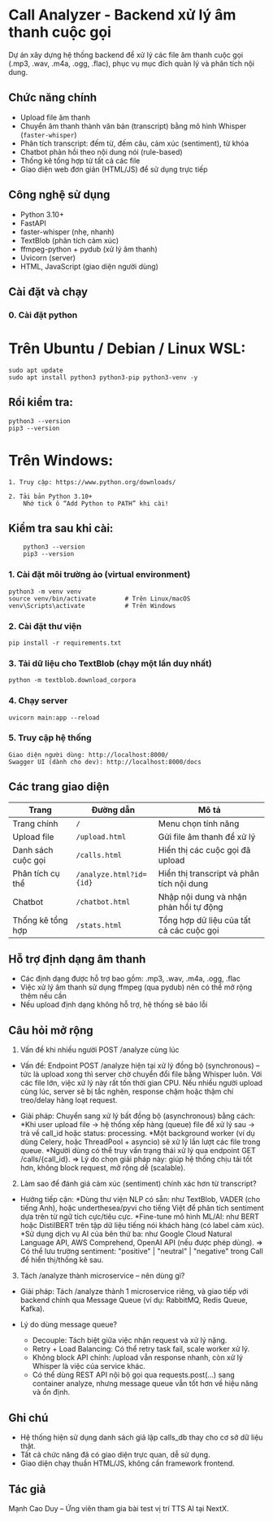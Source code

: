 # Call Analyzer - Backend xử lý âm thanh cuộc gọi

Dự án xây dựng hệ thống backend để xử lý các file âm thanh cuộc gọi (.mp3, .wav, .m4a, .ogg, .flac), phục vụ mục đích quản lý và phân tích nội dung. 

## Chức năng chính

- Upload file âm thanh
- Chuyển âm thanh thành văn bản (transcript) bằng mô hình Whisper (`faster-whisper`)
- Phân tích transcript: đếm từ, đếm câu, cảm xúc (sentiment), từ khóa
- Chatbot phản hồi theo nội dung nói (rule-based)
- Thống kê tổng hợp từ tất cả các file
- Giao diện web đơn giản (HTML/JS) để sử dụng trực tiếp

## Công nghệ sử dụng

- Python 3.10+
- FastAPI
- faster-whisper (nhẹ, nhanh)
- TextBlob (phân tích cảm xúc)
- ffmpeg-python + pydub (xử lý âm thanh)
- Uvicorn (server)
- HTML, JavaScript (giao diện người dùng)

## Cài đặt và chạy

### 0. Cài đặt python
# Trên Ubuntu / Debian / Linux WSL:
    sudo apt update
    sudo apt install python3 python3-pip python3-venv -y
## Rồi kiểm tra:
    python3 --version
    pip3 --version

# Trên Windows:
    1. Truy cập: https://www.python.org/downloads/

    2. Tải bản Python 3.10+
        Nhớ tick ô “Add Python to PATH” khi cài!

## Kiểm tra sau khi cài:
        python3 --version
        pip3 --version

### 1. Cài đặt môi trường ảo (virtual environment)
    python3 -m venv venv
    source venv/bin/activate        # Trên Linux/macOS
    venv\Scripts\activate           # Trên Windows

### 2. Cài đặt thư viện
    pip install -r requirements.txt
### 3. Tải dữ liệu cho TextBlob (chạy một lần duy nhất)
    python -m textblob.download_corpora
### 4. Chạy server
    uvicorn main:app --reload
### 5. Truy cập hệ thống
    Giao diện người dùng: http://localhost:8000/
    Swagger UI (dành cho dev): http://localhost:8000/docs

## Các trang giao diện
| Trang              | Đường dẫn               | Mô tả                                     |
| ------------------ | ----------------------- | ----------------------------------------- |
| Trang chính        | `/`                     | Menu chọn tính năng                       |
| Upload file        | `/upload.html`          | Gửi file âm thanh để xử lý                |
| Danh sách cuộc gọi | `/calls.html`           | Hiển thị các cuộc gọi đã upload           |
| Phân tích cụ thể   | `/analyze.html?id={id}` | Hiển thị transcript và phân tích nội dung |
| Chatbot            | `/chatbot.html`         | Nhập nội dung và nhận phản hồi tự động    |
| Thống kê tổng hợp  | `/stats.html`           | Tổng hợp dữ liệu của tất cả các cuộc gọi  |

## Hỗ trợ định dạng âm thanh
- Các định dạng được hỗ trợ bao gồm: .mp3, .wav, .m4a, .ogg, .flac
- Việc xử lý âm thanh sử dụng ffmpeg (qua pydub) nên có thể mở rộng thêm nếu cần
- Nếu upload định dạng không hỗ trợ, hệ thống sẽ báo lỗi

## Câu hỏi mở rộng
1. Vấn đề khi nhiều người POST /analyze cùng lúc
- Vấn đề: Endpoint POST /analyze hiện tại xử lý đồng bộ (synchronous) – tức là upload xong thì server chờ chuyển đổi file bằng Whisper luôn.
        Với các file lớn, việc xử lý này rất tốn thời gian CPU.
        Nếu nhiều người upload cùng lúc, server sẽ bị tắc nghẽn, response chậm hoặc thậm chí treo/delay hàng loạt request.

- Giải pháp: Chuyển sang xử lý bất đồng bộ (asynchronous) bằng cách:
    *Khi user upload file -> hệ thống xếp hàng (queue) file để xử lý sau -> trả về call_id hoặc status: processing.
    *Một background worker (ví dụ dùng Celery, hoặc ThreadPool + asyncio) sẽ xử lý lần lượt các file trong queue.
    *Người dùng có thể truy vấn trạng thái xử lý qua endpoint GET /calls/{call_id}.
  => Lý do chọn giải pháp này: giúp hệ thống chịu tải tốt hơn, không block request, mở rộng dễ (scalable).

2. Làm sao để đánh giá cảm xúc (sentiment) chính xác hơn từ transcript?
- Hướng tiếp cận: 
    *Dùng thư viện NLP có sẵn: như TextBlob, VADER (cho tiếng Anh), hoặc underthesea/pyvi cho tiếng Việt để phân tích sentiment dựa trên từ ngữ tích cực/tiêu cực.
    *Fine-tune mô hình ML/AI: như BERT hoặc DistilBERT trên tập dữ liệu tiếng nói khách hàng (có label cảm xúc).
    *Sử dụng dịch vụ AI của bên thứ ba: như Google Cloud Natural Language API, AWS Comprehend, OpenAI API (nếu được phép dùng).
  => Có thể lưu trường sentiment: "positive" | "neutral" | "negative" trong Call để hiển thị/thống kê sau.

3. Tách /analyze thành microservice – nên dùng gì?
- Giải pháp:
    Tách /analyze thành 1 microservice riêng, và giao tiếp với backend chính qua Message Queue (ví dụ: RabbitMQ, Redis Queue, Kafka).

- Lý do dùng message queue?
    - Decouple: Tách biệt giữa việc nhận request và xử lý nặng.
    - Retry + Load Balancing: Có thể retry task fail, scale worker xử lý.
    - Không block API chính: /upload vẫn response nhanh, còn xử lý Whisper là việc của service khác.
    * Có thể dùng REST API nội bộ gọi qua requests.post(...) sang container analyze, nhưng message queue vẫn tốt hơn về hiệu năng và ổn định.

## Ghi chú
- Hệ thống hiện sử dụng danh sách giả lập calls_db thay cho cơ sở dữ liệu thật.
- Tất cả chức năng đã có giao diện trực quan, dễ sử dụng.
- Giao diện chạy thuần HTML/JS, không cần framework frontend.

## Tác giả
Mạnh Cao Duy – Ứng viên tham gia bài test vị trí TTS AI tại NextX.
